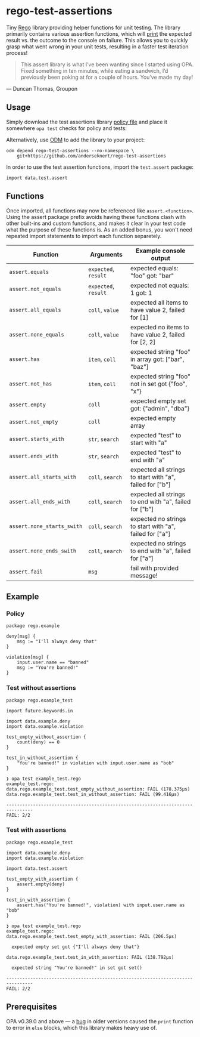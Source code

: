 # rego-test-assertions

Tiny [Rego](https://www.openpolicyagent.org/docs/latest/policy-language/) library providing helper
functions for unit testing. The library primarily contains various assertion functions, which will
[print](https://blog.openpolicyagent.org/introducing-the-opa-print-function-809da6a13aee)
the expected result vs. the outcome to the console on failure. This allows you to quickly grasp
what went wrong in your unit tests, resulting in a faster test iteration process!

> This assert library is what I’ve been wanting since I started using OPA.
> Fixed something in ten minutes, while eating a sandwich, I’d previously been poking at for a couple of hours.
> You’ve made my day!

— Duncan Thomas, Groupon

## Usage

Simply download the test assertions library
[policy file](https://raw.githubusercontent.com/anderseknert/rego-test-assertions/main/test/assert.rego)
and place it somewhere `opa test` checks for policy and tests:

Alternatively, use [ODM](https://github.com/johanfylling/opa-dependency-manager) to add the library to your project:

```shell
odm depend rego-test-assertions --no-namespace \
    git+https://github.com/anderseknert/rego-test-assertions
```

In order to use the test assertion functions, import the `test.assert` package:

```rego
import data.test.assert
```

## Functions

Once imported, all functions may now be referenced like `assert.<function>`. Using the assert package prefix avoids
having these functions clash with other built-ins and custom functions, and makes it clear in your test code what
the purpose of these functions is. As an added bonus, you won't need repeated import statements to import each
function separetely.

| Function                   | Arguments            | Example console output                                   |
|----------------------------|----------------------|----------------------------------------------------------|
| `assert.equals`            | `expected`, `result` | expected equals: "foo" got: "bar"                        |
| `assert.not_equals`        | `expected`, `result` | expected not equals: 1 got: 1                            |
| `assert.all_equals`        | `coll`, `value`      | expected all items to have value 2, failed for [1]       |
| `assert.none_equals`       | `coll`, `value`      | expected no items to have value 2, failed for [2, 2]     |
| `assert.has`               | `item`, `coll`       | expected string "foo" in array got: ["bar", "baz"]       |
| `assert.not_has`           | `item`, `coll`       | expected string "foo" not in set got {"foo", "x"}        |
| `assert.empty`             | `coll`               | expected empty set got: {"admin", "dba"}                 |
| `assert.not_empty`         | `coll`               | expected empty array                                     |
| `assert.starts_with`       | `str`, `search`      | expected "test" to start with "a"                        |
| `assert.ends_with`         | `str`, `search`      | expected "test" to end with "a"                          |
| `assert.all_starts_with`   | `coll`, `search`     | expected all strings to start with "a", failed for ["b"] |
| `assert.all_ends_with`     | `coll`, `search`     | expected all strings to end with "a", failed for ["b"]   |
| `assert.none_starts_swith` | `coll`, `search`     | expected no strings to start with "a", failed for ["a"]  |
| `assert.none_ends_swith`   | `coll`, `search`     | expected no strings to end with "a", failed for ["a"]    |
| `assert.fail`              | `msg`                | fail with provided message!                              |

## Example

### Policy

```rego
package rego.example

deny[msg] {
    msg := "I'll always deny that"
}

violation[msg] {
    input.user.name == "banned"
    msg := "You're banned!"
}
```

### Test without assertions

```rego
package rego.example_test

import future.keywords.in

import data.example.deny
import data.example.violation

test_empty_without_assertion {
    count(deny) == 0
}

test_in_without_assertion {
    "You're banned!" in violation with input.user.name as "bob"
}
```

```shell
❯ opa test example_test.rego
example_test.rego:
data.rego.example_test.test_empty_without_assertion: FAIL (178.375µs)
data.rego.example_test.test_in_without_assertion: FAIL (99.416µs)

--------------------------------------------------------------------------------
FAIL: 2/2
```

### Test with assertions

```rego
package rego.example_test

import data.example.deny
import data.example.violation

import data.test.assert

test_empty_with_assertion {
    assert.empty(deny)
}

test_in_with_assertion {
    assert.has("You're banned!", violation) with input.user.name as "bob"
}
```

```shell
❯ opa test example_test.rego
example_test.rego:
data.rego.example_test.test_empty_with_assertion: FAIL (206.5µs)

  expected empty set got {"I'll always deny that"}

data.rego.example_test.test_in_with_assertion: FAIL (138.792µs)

  expected string "You're banned!" in set got set()

--------------------------------------------------------------------------------
FAIL: 2/2
```

## Prerequisites

OPA v0.39.0 and above — a [bug](https://github.com/open-policy-agent/opa/issues/4489) in older versions caused
the `print` function to error in `else` blocks, which this library makes heavy use of.